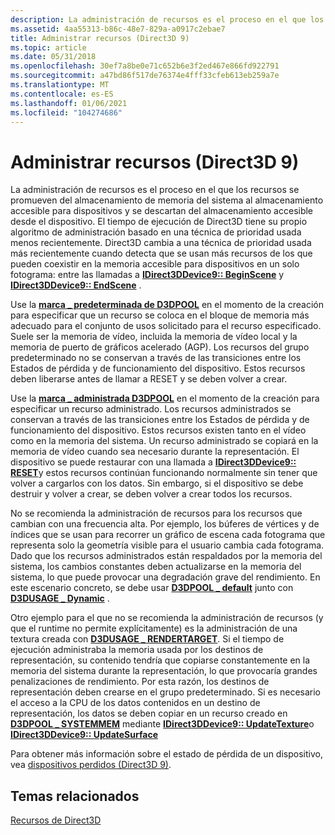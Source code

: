 ```yaml
---
description: La administración de recursos es el proceso en el que los recursos se promueven del almacenamiento de memoria del sistema al almacenamiento accesible para dispositivos y se descartan del almacenamiento accesible desde el dispositivo.
ms.assetid: 4aa55313-b86c-48e7-829a-a0917c2ebae7
title: Administrar recursos (Direct3D 9)
ms.topic: article
ms.date: 05/31/2018
ms.openlocfilehash: 30ef7a8be0e71c652b6e3f2ed467e866fd922791
ms.sourcegitcommit: a47bd86f517de76374e4fff33cfeb613eb259a7e
ms.translationtype: MT
ms.contentlocale: es-ES
ms.lasthandoff: 01/06/2021
ms.locfileid: "104274686"
---
```

# <a name="managing-resources-direct3d-9"></a>Administrar recursos (Direct3D 9)

La administración de recursos es el proceso en el que los recursos se promueven del almacenamiento de memoria del sistema al almacenamiento accesible para dispositivos y se descartan del almacenamiento accesible desde el dispositivo. El tiempo de ejecución de Direct3D tiene su propio algoritmo de administración basado en una técnica de prioridad usada menos recientemente. Direct3D cambia a una técnica de prioridad usada más recientemente cuando detecta que se usan más recursos de los que pueden coexistir en la memoria accesible para dispositivos en un solo fotograma: entre las llamadas a [**IDirect3DDevice9:: BeginScene**](/windows/desktop/api) y [**IDirect3DDevice9:: EndScene**](/windows/win32/api/d3d9helper/nf-d3d9helper-idirect3ddevice9-endscene) .

Use la [**marca \_ predeterminada de D3DPOOL**](./d3dpool.md) en el momento de la creación para especificar que un recurso se coloca en el bloque de memoria más adecuado para el conjunto de usos solicitado para el recurso especificado. Suele ser la memoria de vídeo, incluida la memoria de vídeo local y la memoria de puerto de gráficos acelerado (AGP). Los recursos del grupo predeterminado no se conservan a través de las transiciones entre los Estados de pérdida y de funcionamiento del dispositivo. Estos recursos deben liberarse antes de llamar a RESET y se deben volver a crear.

Use la [**marca \_ administrada D3DPOOL**](./d3dpool.md) en el momento de la creación para especificar un recurso administrado. Los recursos administrados se conservan a través de las transiciones entre los Estados de pérdida y de funcionamiento del dispositivo. Estos recursos existen tanto en el vídeo como en la memoria del sistema. Un recurso administrado se copiará en la memoria de vídeo cuando sea necesario durante la representación. El dispositivo se puede restaurar con una llamada a [**IDirect3DDevice9:: RESET**](/windows/win32/api/d3d9helper/nf-d3d9helper-idirect3ddevice9-reset)y estos recursos continúan funcionando normalmente sin tener que volver a cargarlos con los datos. Sin embargo, si el dispositivo se debe destruir y volver a crear, se deben volver a crear todos los recursos.

No se recomienda la administración de recursos para los recursos que cambian con una frecuencia alta. Por ejemplo, los búferes de vértices y de índices que se usan para recorrer un gráfico de escena cada fotograma que representa solo la geometría visible para el usuario cambia cada fotograma. Dado que los recursos administrados están respaldados por la memoria del sistema, los cambios constantes deben actualizarse en la memoria del sistema, lo que puede provocar una degradación grave del rendimiento. En este escenario concreto, se debe usar [**D3DPOOL \_ default**](./d3dpool.md) junto con [**D3DUSAGE \_ Dynamic**](d3dusage.md) .

Otro ejemplo para el que no se recomienda la administración de recursos (y que el runtime no permite explícitamente) es la administración de una textura creada con [**D3DUSAGE \_ RENDERTARGET**](d3dusage.md). Si el tiempo de ejecución administraba la memoria usada por los destinos de representación, su contenido tendría que copiarse constantemente en la memoria del sistema durante la representación, lo que provocaría grandes penalizaciones de rendimiento. Por esta razón, los destinos de representación deben crearse en el grupo predeterminado. Si es necesario el acceso a la CPU de los datos contenidos en un destino de representación, los datos se deben copiar en un recurso creado en [**D3DPOOL \_ SYSTEMMEM**](./d3dpool.md) mediante [**IDirect3DDevice9:: UpdateTexture**](/windows/desktop/api)o [**IDirect3DDevice9:: UpdateSurface**](/windows/win32/api/d3d9helper/nf-d3d9helper-idirect3ddevice9-updatesurface)

Para obtener más información sobre el estado de pérdida de un dispositivo, vea [dispositivos perdidos (Direct3D 9)](lost-devices.md).

## <a name="related-topics"></a>Temas relacionados

<dl> <dt>

[Recursos de Direct3D](direct3d-resources.md)
</dt> </dl>

 

 
